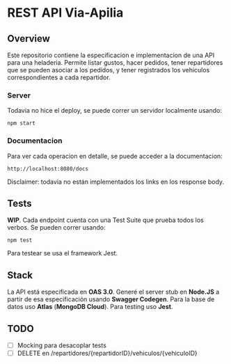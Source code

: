 # REST API Via-Apilia

## Overview
Este repositorio contiene la especificacion e implementacion de una API para una heladeria. Permite listar gustos, hacer pedidos, tener repartidores que se pueden asociar a los pedidos, y tener registrados los vehiculos correspondientes a cada repartidor.

### Server
Todavia no hice el deploy, se puede correr un servidor localmente usando:

```
npm start
```

### Documentacion
 Para ver cada operacion en detalle, se puede acceder a la documentacion:


```
http://localhost:8080/docs
```
Disclaimer: todavia no están implementados los links en los response body.

## Tests
**WIP**. Cada endpoint cuenta con una Test Suite que prueba todos los verbos. Se pueden correr usando:
```
npm test
```
Para testear se usa el framework Jest.

## Stack
La API está especificada en **OAS 3.0**. Generé el server stub en **Node.JS** a partir de esa especificación usando **Swagger Codegen**. Para la base de datos uso **Atlas** (**MongoDB Cloud**). Para testing uso **Jest**.

## TODO
- [ ] Mocking para desacoplar tests
- [ ] DELETE en /repartidores/{repartidorID}/vehiculos/{vehiculoID}
